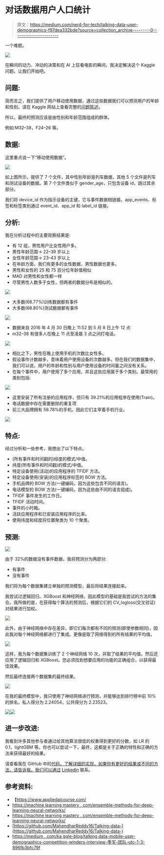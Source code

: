 # 对话数据用户人口统计

> 原文：<https://medium.com/nerd-for-tech/talking-data-user-demographics-f97dea332bde?source=collection_archive---------0----------------------->

一个难题。

![](img/8eed29a48f2a4adfa2279f6dab353598.png)

在瞬间的动力、冲动的决策和在 AI 上狂看电影的瞬间，我决定解决这个 Kaggle 问题。让我们开始吧。

## 问题:

简而言之，我们提供了用户移动使用数据，通过这些数据我们可以预测用户的年龄和性别。请在 Kaggle 网站上查看完整的[问题陈述](https://www.kaggle.com/c/talkingdata-mobile-user-demographics/data)。

所以，最终的预测应该是由性别和年龄范围组成的群体。

例如:M32–38，F24–26 等。

## 数据:

这里重点说一下“移动使用数据”。

![](img/5c6bde6d62f4e0909ecb26fa6635d10f.png)

如上图所示，提供了 7 个文件，其中性别年龄是列车数据，其他 5 个文件是列车和测试设备的数据。第 7 个文件类似于 gender_age，只包含设备 id，跳过其余部分。

我们将 device_id 作为指示设备的主键，它与事件数据相链接。app_events、标签和标签类别通过 event_id、app_id 和 label_id 链接。

## 分析:

我在分析过程中的主要观察结果是:

*   有 12 组，男性用户比女性用户多。
*   男性年龄范围-> 22–39 岁以上
*   女性年龄范围-> 23–43 岁以上
*   在年龄方面，我们有更多的女性数据，男性数据也更多。
*   男性和女性的 25 和 75 百分位年龄值相似
*   MAD 对男性和女性都一样
*   尽管男性人数多于女性，但两者的数据分布是相似的。

![](img/ee1ba908094e141761f0117f2333f13b.png)

*   大多数(68.77%)训练数据都有事件
*   大多数(68.80%)测试数据都有事件

![](img/6d8ad056f0872e6ffe952385ae588c0c.png)

*   数据来自 2016 年 4 月 30 日晚上 11:52 到 5 月 8 日上午 12 点
*   m32–38 有很多人在晚上 11 点至凌晨 3 点之间打电话。

![](img/ad91d03950330005bbb3a68e0cb79702.png)

*   相比之下，男性在晚上使用手机的次数比女性多。
*   假设事件计数越多，意味着用户使用设备的次数越多。但在我们的数据集中，我们可以说，用户的年龄和性别与用户使用设备的时间量之间没有关系。
*   在每个事件中，用户使用了多个应用，并且这些应用属于多个类别。最常用的类别包括:

![](img/6d5260f88d828589ac11bc377ba895f3.png)

*   这里安装了所有注册的应用程序，但只有 39.21%的应用程序在使用(Train)。
*   电话数据中存在需要删除的重复项
*   前三大品牌拥有 58.78%的手机，因此它们主宰着手机行业。

![](img/af042e08ec2b873c0f83f3880a4c5e54.png)

## 特点:

经过分析和一些参考，我想出了以下特点。

*   (所有事件和时间戳的)经度的模式/中值。
*   纬度(所有事件和时间戳)的模式/中值。
*   特定设备使用(活动)的应用程序的 TFIDF 方法。
*   特定设备使用(安装)的应用程序标签的 BOW 方法。
*   手机品牌的 BOW 方法(一键编码，因为这些包含不同的语言)。
*   电话模型的 BOW 方法(一键编码，因为这些由不同的语言组成)。
*   TFIDF 事件发生的工作日。
*   TFIDF 活动时间。
*   事件的小时箱。
*   活跃应用程序和已安装应用程序的比率。
*   使用纬度和经度将位置聚类为 10 个聚类。

## 预测:

![](img/18c621870a7540be0d46fdbdaf9676e6.png)

由于 32%的数据没有事件数据，我将预测分为两部分:

*   有事件
*   没有事件

我们将为每个数据集建立单独的预测模型，最后将结果连接起来。

我尝试过逻辑回归、XGBoost 和神经网络，因此模型的基础是我尝试的方法的集合。我所做的是，在获得每个算法的预测后，根据它们的 CV_logloss(交叉验证)对结果进行加权。

![](img/a4ef32e19eac6f98b1ee22c0e82a1d9d.png)

此外，由于神经网络中存在差异，即它们每次都有不同的预测(即使参数相同)，因此我对每个神经网络都进行了集成。更像是取了网络得到的所有结果的平均值。

![](img/545acf611ec75b8ae58ea93e9ac6ac26.png)

这样，我为每个数据集训练了 2 个神经网络 10 次，并取了结果的平均值，然后还应用了逻辑回归和 XGBoost。您必须找到想要应用的功能的正确组合，以获得最佳效果。

然后最终连接两个数据集的最终结果。

![](img/d7782112753f75537dd122fa50cc76e0.png)

在我的最终模型中，我只使用了神经网络进行预测，并能够达到排行榜中前 10%的排名，私人得分为 2.24054，公共得分为 2.23523。

![](img/7509d5ca1e1c71ac086a1d4b66bd3a0f.png)![](img/09cb76f1b69a1be5848cc47388c96c55.png)

## 进一步改进:

我看到许多其他参与者通过给其他算法很低的权重得到更好的分数，如 LR 的 0.1，lightGBM 等。你也可以尝试一下，最终，这都是关于正确的特性和正确的方法来获得最好的结果。

请查看我在 GitHub 中的[代码，了解详细的实现，如果你有更好的结果或不同的方法，请告诉我。我们可以通过](https://github.com/akhildasari/talking_data_user_demographics) [LinkedIn](https://www.linkedin.com/in/akhil-dasari/) 联系。

## 参考资料:

*   【https://www.appliedaicourse.com/ 
*   [https://machine learning mastery . com/ensemble-methods-for-deep-learning-neural-networks/](https://machinelearningmastery.com/ensemble-methods-for-deep-learning-neural-networks/#:~:text=Ensemble%20learning%20combines%20the%20predictions,and%20how%20predictions%20are%20combined.)
*   [https://machine learning mastery . com/ensemble-methods-for-deep-learning-neural-networks/](https://machinelearningmastery.com/ensemble-methods-for-deep-learning-neural-networks/#:~:text=Ensemble%20learning%20combines%20the%20predictions,and%20how%20predictions%20are%20combined.)
*   [https://github.com/MahendharReddy16/Talking-data-](https://github.com/MahendharReddy16/Talking-data-)
*   [https://medium . com/ka ggle-blog/talking data-mobile-user-demographics-competition-winders-interview-季军-团队-utc-1-3-896fb3bfc79f](/kaggle-blog/talkingdata-mobile-user-demographics-competition-winners-interview-3rd-place-team-utc-1-3-896fb3bfc79f)
